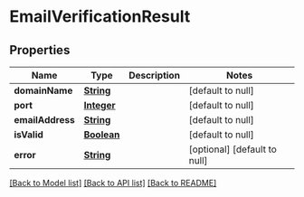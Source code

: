 # EmailVerificationResult
## Properties

Name | Type | Description | Notes
------------ | ------------- | ------------- | -------------
**domainName** | [**String**](string) |  | [default to null]
**port** | [**Integer**](integer) |  | [default to null]
**emailAddress** | [**String**](string) |  | [default to null]
**isValid** | [**Boolean**](boolean) |  | [default to null]
**error** | [**String**](string) |  | [optional] [default to null]

[[Back to Model list]](../README#documentation-for-models) [[Back to API list]](../README#documentation-for-api-endpoints) [[Back to README]](../README)

